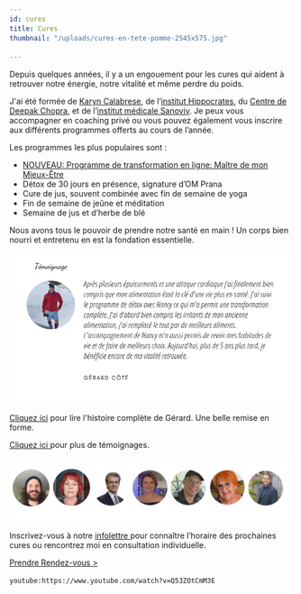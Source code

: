 ```yaml
---
id: cures
title: Cures
thumbnail: "/uploads/cures-en-tete-pomme-2545x575.jpg"

---
```

Depuis quelques années, il y a un engouement pour les cures qui aident à retrouver notre énergie, notre vitalité et même perdre du poids.

J'ai été formée de [Karyn Calabrese](https://karynraw.com/), de l’[institut Hippocrates](https://instituthippocrates.com/), du [Centre de Deepak Chopra](https://chopra.com "Chopra"), et de l’[institut médicale Sanoviv](https://www.sanoviv.com/). Je peux vous accompagner en coaching privé ou vous pouvez également vous inscrire aux différents programmes offerts au cours de l’année.

Les programmes les plus populaires sont :

* [NOUVEAU: Programme de transformation en ligne: Maître de mon Mieux-Être](https://coaching.nancybilodeau.com/boutique/programme-de-transformation)
* Détox de 30 jours en présence, signature d’OM Prana
* Cure de jus, souvent combinée avec fin de semaine de yoga
* Fin de semaine de jeûne et méditation
* Semaine de jus et d’herbe de blé

Nous avons tous le pouvoir de prendre notre santé en main ! Un corps bien nourri et entretenu en est la fondation essentielle.

![](/uploads/copie-de-temoignage-michelle-eng.png)

[Cliquez ici](https://cours.nancybilodeau.com/67y4gre0po "Gérard") pour lire l'histoire complète de Gérard. Une belle remise en forme.

[Cliquez ici ](https://cours.nancybilodeau.com/temoignagesdetox)pour plus de témoignages.

![](/uploads/cure-temoignages.png)

Inscrivez-vous à notre [infolettre ](http://eepurl.com/gpZ2jv)pour connaître l’horaire des prochaines cures ou rencontrez moi en consultation individuelle.

[Prendre Rendez-vous >](https://www.gorendezvous.com/homepage/111690)

`youtube:https://www.youtube.com/watch?v=Q53ZOtCmM3E`